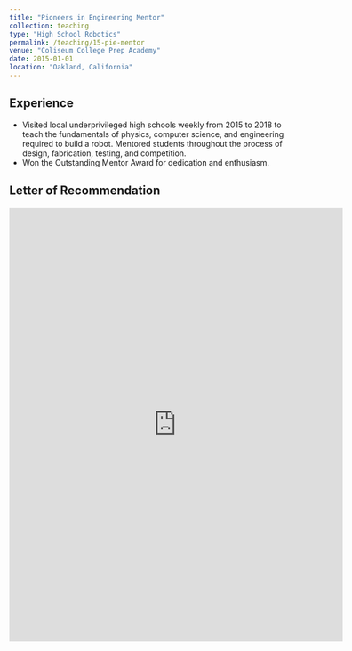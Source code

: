 ```yaml
---
title: "Pioneers in Engineering Mentor"
collection: teaching
type: "High School Robotics"
permalink: /teaching/15-pie-mentor
venue: "Coliseum College Prep Academy"
date: 2015-01-01
location: "Oakland, California"
---
```


## Experience

- Visited local underprivileged high schools weekly from 2015 to 2018 to teach the fundamentals of physics, computer
  science, and engineering required to build a robot. Mentored students throughout the process of
  design, fabrication, testing, and competition.
- Won the Outstanding Mentor Award for dedication and enthusiasm.

## Letter of Recommendation

<iframe data-image-dimensions="600x780" src="https://drive.google.com/viewerng/viewer?url=https%3A//static1.squarespace.com/static/5b46a4024eddecbb9f4565aa/t/5c072346575d1f3fc21cecbd/1543971656523/McMillen.pdf&amp;embedded=true&amp;wmode=opaque" width="600" data-embed="true" style="border: none;" height="780"></iframe>

